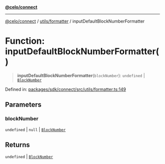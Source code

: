 [**@celo/connect**](../../../README.md)

***

[@celo/connect](../../../modules.md) / [utils/formatter](../README.md) / inputDefaultBlockNumberFormatter

# Function: inputDefaultBlockNumberFormatter()

> **inputDefaultBlockNumberFormatter**(`blockNumber`): `undefined` \| [`BlockNumber`](../../../index/type-aliases/BlockNumber.md)

Defined in: [packages/sdk/connect/src/utils/formatter.ts:149](https://github.com/celo-org/developer-tooling/blob/master/packages/sdk/connect/src/utils/formatter.ts#L149)

## Parameters

### blockNumber

`undefined` | `null` | [`BlockNumber`](../../../index/type-aliases/BlockNumber.md)

## Returns

`undefined` \| [`BlockNumber`](../../../index/type-aliases/BlockNumber.md)
